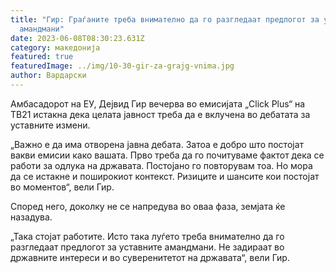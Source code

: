 ```yaml
---
title: "Гир: Граѓаните треба внимателно да го разгледаат предлогот за уставните
  амандмани"
date: 2023-06-08T08:30:23.631Z
category: македонија
featured: true
featuredImage: ../img/10-30-gir-za-grajg-vnima.jpg
author: Вардарски
---
```

<!--StartFragment-->

Амбасадорот на ЕУ, Дејвид Гир вечерва во емисијата „Click Plus“ на ТВ21 истакна дека целата јавност треба да е вклучена во дебатата за уставните измени.

„Важно е да има отворена јавна дебата. Затоа е добро што постојат вакви емисии како вашата. Прво треба да го почитуваме фактот дека се работи за одлука на државата. Постојано го повторувам тоа. Но мора да се истакне и поширокиот контекст. Ризиците и шансите кои постојат во моментов“, вели Гир.

Според него, доколку не се напредува во оваа фаза, земјата ќе назадува.

„Така стојат работите. Исто така луѓето треба внимателно да го разгледаат предлогот за уставните амандмани. Не задираат во државните интереси и во суверенитетот на државата“, вели Гир.

<!--EndFragment-->